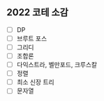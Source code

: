 ## 2022 코테 소감

- [ ]  DP
- [ ]  브루트 포스
- [ ]  그리디
- [ ]  조합론
- [ ]  다익스트라, 벨만포드, 크루스칼
- [ ]  정렬
- [ ]  최소 신장 트리
- [ ]  문자열
